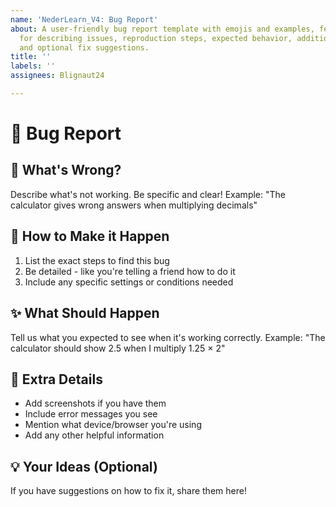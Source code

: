 ```yaml
---
name: 'NederLearn_V4: Bug Report'
about: A user-friendly bug report template with emojis and examples, featuring sections
  for describing issues, reproduction steps, expected behavior, additional details,
  and optional fix suggestions.
title: ''
labels: ''
assignees: Blignaut24

---
```


# 🐛 Bug Report

## 📝 What's Wrong?
Describe what's not working. Be specific and clear!
Example: "The calculator gives wrong answers when multiplying decimals"

## 🔄 How to Make it Happen
1. List the exact steps to find this bug
2. Be detailed - like you're telling a friend how to do it
3. Include any specific settings or conditions needed

## ✨ What Should Happen
Tell us what you expected to see when it's working correctly.
Example: "The calculator should show 2.5 when I multiply 1.25 × 2"

## 📸 Extra Details
- Add screenshots if you have them
- Include error messages you see
- Mention what device/browser you're using
- Add any other helpful information

## 💡 Your Ideas (Optional)
If you have suggestions on how to fix it, share them here!

